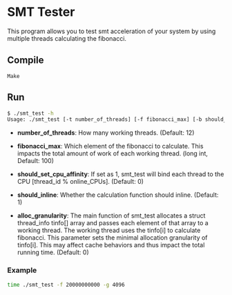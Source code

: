 # SMT Tester

This program allows you to test smt acceleration of your system by using multiple threads calculating the fibonacci.

## Compile

`Make`

## Run

```bash
$ ./smt_test -h
Usage: ./smt_test [-t number_of_threads] [-f fibonacci_max] [-b should_set_cpu_affinity] [-i should_inline] [-g alloc_granularity]
```

* **number\_of\_threads**: How many working threads. (Default: 12)

* **fibonacci\_max**: Which element of the fibonacci to calculate. This impacts the total amount of work of each working thread. (long int, Default: 100)

* **should\_set\_cpu\_affinity**: If set as 1, smt\_test will bind each thread to the CPU [thread\_id % online\_CPUs]. (Default: 0)

* **should\_inline**: Whether the calculation function should inline. (Default: 1)

* **alloc\_granularity**: The main function of smt\_test allocates a struct thread\_info tinfo[] array and passes each element of that array to a working thread. The working thread uses the tinfo[i] to calculate fibonacci. This parameter sets the minimal allocation granularity of tinfo[i]. This may affect cache behaviors and thus impact the total running time. (Default: 0)

### Example

```bash
time ./smt_test -f 20000000000 -g 4096
```

